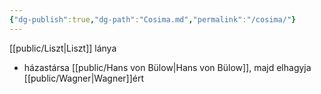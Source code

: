 ```yaml
---
{"dg-publish":true,"dg-path":"Cosima.md","permalink":"/cosima/"}
---
```


[[public/Liszt\|Liszt]] lánya
- házastársa [[public/Hans von Bülow\|Hans von Bülow]], majd elhagyja [[public/Wagner\|Wagner]]ért